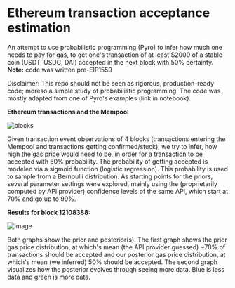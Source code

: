 # Ethereum transaction acceptance estimation

An attempt to use probabilistic programming (Pyro) to infer how much one needs to pay for gas, to get one's transaction of at least $2000 of a stable coin  (USDT, USDC, DAI) accepted in the next block with 50% certainty. **Note:** code was written pre-EIP1559

Disclaimer: This repo should not be seen as rigorous, production-ready code; moreso a simple study of probabilistic programming. The code was mostly adapted from one of Pyro's examples (link in notebook).

**Ethereum transactions and the Mempool**


![blocks](https://user-images.githubusercontent.com/20343898/112629852-1748f400-8e35-11eb-8c5f-c6fa32a5e0d0.png)


Given transaction event observations of 4 blocks (transactions entering the Mempool and transactions getting confirmed/stuck), we try to infer, how high the gas price would need to be, in order for a transaction to be accepted with 50% probability. The probability of getting accepted is modeled via a sigmoid function (logistic regression). This probability is used to sample from a Bernoulli distribution. As starting points for the priors, several parameter settings were explored, mainly using the (proprietarily computed by API provider) confidence levels of the same API, which start at 70% and go up to 99%. 

**Results for block 12108388:**

![image](https://user-images.githubusercontent.com/20343898/112632044-e9b17a00-8e37-11eb-9d9b-c9c58123fd96.png)


 
Both graphs show the prior and posterior(s). The first graph shows the prior gas price distribution, at which's mean (the API provider guessed) ~70% of transactions should be accepted and our posterior gas price distribution, at which's mean (we inferred) 50% should be accepted. The second graph visualizes how the posterior evolves through seeing more data. Blue is less data and green is more data.
